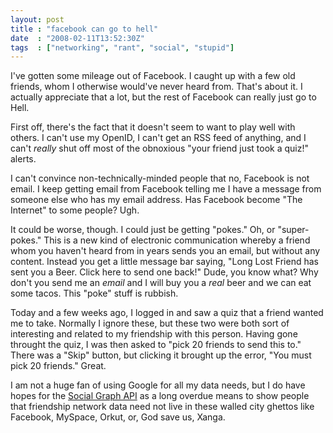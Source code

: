 ```yaml
---
layout: post
title : "facebook can go to hell"
date  : "2008-02-11T13:52:30Z"
tags  : ["networking", "rant", "social", "stupid"]
---
```

I've gotten some mileage out of Facebook.  I caught up with a few old friends,
whom I otherwise would've never heard from.  That's about it.  I actually
appreciate that a lot, but the rest of Facebook can really just go to Hell.

First off, there's the fact that it doesn't seem to want to play well with
others.  I can't use my OpenID, I can't get an RSS feed of anything, and I
can't *really* shut off most of the obnoxious "your friend just took a quiz!"
alerts.

I can't convince non-technically-minded people that no, Facebook is not email.
I keep getting email from Facebook telling me I have a message from someone
else who has my email address.  Has Facebook become "The Internet" to some
people?  Ugh.

It could be worse, though.  I could just be getting "pokes."  Oh, or
"super-pokes."  This is a new kind of electronic communication whereby a friend
whom you haven't heard from in years sends you an email, but without any
content.  Instead you get a little message bar saying, "Long Lost Friend has
sent you a Beer.  Click here to send one back!"  Dude, you know what?  Why
don't you send me an *email* and I will buy you a *real* beer and we can eat
some tacos.  This "poke" stuff is rubbish.

Today and a few weeks ago, I logged in and saw a quiz that a friend wanted me
to take.  Normally I ignore these, but these two were both sort of interesting
and related to my friendship with this person.  Having gone throught the quiz,
I was then asked to "pick 20 friends to send this to."  There was a "Skip"
button, but clicking it brought up the error, "You must pick 20 friends."
Great.

I am not a huge fan of using Google for all my data needs, but I do have hopes
for the [Social Graph API](http://code.google.com/apis/socialgraph/) as a long
overdue means to show people that friendship network data need not live in
these walled city ghettos like Facebook, MySpace, Orkut, or, God save us,
Xanga.

